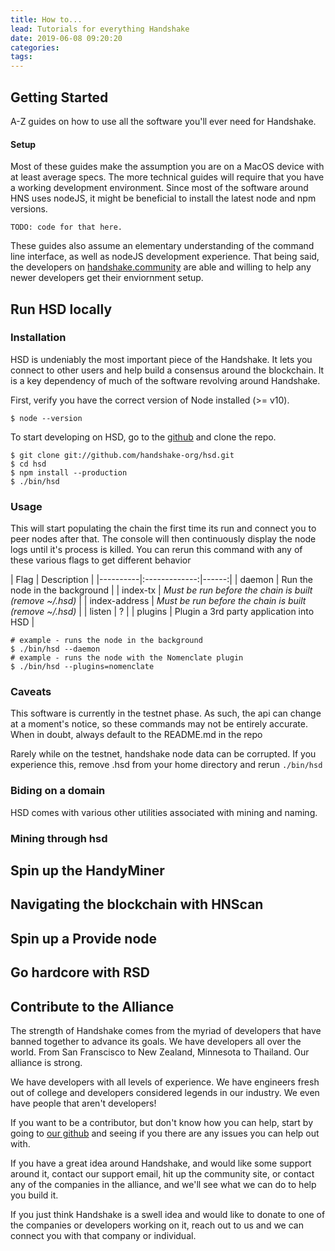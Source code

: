```yaml
---
title: How to...
lead: Tutorials for everything Handshake
date: 2019-06-08 09:20:20
categories:
tags:
---
```


## Getting Started
A-Z guides on how to use all the software you'll ever need for Handshake.

#### Setup

Most of these guides make the assumption you are on a MacOS device with at least average specs. The more technical guides will require that you have a working development environment. Since most of the software around HNS uses nodeJS, it might be beneficial to install the latest node and npm versions.

```
TODO: code for that here.
```

These guides also assume an elementary understanding of the command line interface, as well as nodeJS development experience. That being said, the developers on [handshake.community](https://handshake.community/) are able and willing to help any newer developers get their enviornment setup.






## Run HSD locally

### Installation

HSD is undeniably the most important piece of the Handshake. It lets you connect to other users and help build a consensus around the blockchain. It is a key dependency of much of the software revolving around Handshake.

First, verify you have the correct version of Node installed (>= v10).
```
$ node --version
```

To start developing on HSD, go to the [github](https://github.com/handshake-org/hsd) and clone the repo.

```
$ git clone git://github.com/handshake-org/hsd.git
$ cd hsd
$ npm install --production
$ ./bin/hsd
```

### Usage

This will start populating the chain the first time its run and connect you to peer nodes after that. The console will then continuously display the node logs until it's process is killed. You can rerun this command with any of these various flags to get different behavior

| Flag   |      Description     |
|----------|:-------------:|------:|
| daemon |  Run the node in the background  |
| index-tx |   *Must be run before the chain is built (remove ~/.hsd)*    |
| index-address |    *Must be run before the chain is built (remove ~/.hsd)*    |
| listen |  ?  |
| plugins | Plugin a 3rd party application into HSD  |

```
# example - runs the node in the background
$ ./bin/hsd --daemon
# example - runs the node with the Nomenclate plugin
$ ./bin/hsd --plugins=nomenclate
```

### Caveats

This software is currently in the testnet phase. As such, the api can change at a moment's notice, so these commands may not be entirely accurate. When in doubt, always default to the README.md in the repo

Rarely while on the testnet, handshake node data can be corrupted. If you experience this, remove .hsd from your home directory and rerun `./bin/hsd`


### Biding on a domain
HSD comes with various other utilities associated with mining and naming.

### Mining through hsd
<!-- TODO -->










## Spin up the HandyMiner

<!-- TODO -->

## Navigating the blockchain with HNScan

<!-- TODO -->

## Spin up a Provide node

<!-- TODO -->

## Go hardcore with RSD

<!-- TODO -->

## Contribute to the Alliance

The strength of Handshake comes from the myriad of developers that have banned together to advance its goals. We have developers all over the world. From San Franscisco to New Zealand, Minnesota to Thailand. Our alliance is strong.

We have developers with all levels of experience. We have engineers fresh out of college and developers considered legends in our industry. We even have people that aren't developers!

If you want to be a contributor, but don't know how you can help, start by going to [our github](https://github.com/HandshakeAlliance) and seeing if you there are any issues you can help out with.

If you have a great idea around Handshake, and would like some support around it, contact our support email, hit up the community site, or contact any of the companies in the alliance, and we'll see what we can do to help you build it.

If you just think Handshake is a swell idea and would like to donate to one of the companies or developers working on it, reach out to us and we can connect you with that company or individual.